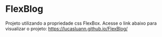 # FlexBlog
Projeto utilizando a propriedade css FlexBox.
Acesse o link abaixo para visualizar o projeto:
https://lucasluann.github.io/FlexBlog/
